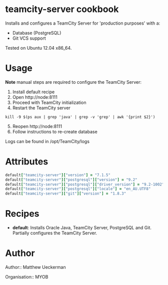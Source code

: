 # teamcity-server cookbook

Installs and configures a TeamCity Server for 'production purposes' with a:
* Database (PostgreSQL)
* Git VCS support

Tested on Ubuntu 12.04 x86_64.

# Usage

__Note__ manual steps are required to configure the TeamCity Server:

1. Install default recipe
2. Open http://node:8111
3. Proceed with TeamCity initialization
4. Restart the TeamCity server
```
kill -9 $(ps aux | grep 'java' | grep -v 'grep' | awk '{print $2}')
```
5. Reopen http://node:8111
6. Follow instructions to re-create database

Logs can be found in /opt/TeamCity/logs

# Attributes

```ruby
default["teamcity-server"]["version"] = "7.1.5"
default["teamcity-server"]["postgresql"]["version"] = "9.2"
default["teamcity-server"]["postgresql"]["driver_version"] = "9.2-1002"
default["teamcity-server"]["postgresql"]["locale"] = "en_AU.UTF8"
default["teamcity-server"]["git"]["version"] = "1.8.3"
```

# Recipes

* __default__: Installs Oracle Java, TeamCity Server, PostgreSQL and Git.
  Partially configures the TeamCity Server.

# Author

Author:: Matthew Ueckerman

Organisation:: MYOB
